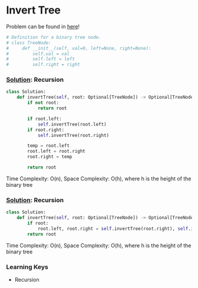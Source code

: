 # Invert Tree

Problem can be found in [here](https://leetcode.com/problems/invert-binary-tree/)!


```python
# Definition for a binary tree node.
# class TreeNode:
#     def __init__(self, val=0, left=None, right=None):
#         self.val = val
#         self.left = left
#         self.right = right
```

### [Solution](1): Recursion

```python
class Solution:
    def invertTree(self, root: Optional[TreeNode]) -> Optional[TreeNode]:
        if not root:
            return root

        if root.left:
            self.invertTree(root.left)
        if root.right:
            self.invertTree(root.right)

        temp = root.left
        root.left = root.right
        root.right = temp

        return root
```
Time Complexity: O(n), Space Complexity: O(h), where h is the height of the binary tree



### [Solution](2): Recursion

```python
class Solution:
    def invertTree(self, root: Optional[TreeNode]) -> Optional[TreeNode]:
        if root:
            root.left, root.right = self.invertTree(root.right), self.invertTree(root.left)
        return root
```
Time Complexity: O(n), Space Complexity: O(h), where h is the height of the binary tree

### Learning Keys
- Recursion